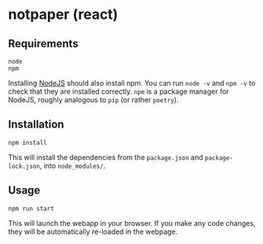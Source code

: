 # notpaper (react)

## Requirements

`node`  
`npm`

Installing [NodeJS](https://nodejs.org/en/) should also install npm. You can run `node -v` and `npm -v` to check that
they are installed correctly. `npm` is a package manager for NodeJS, roughly analogous to `pip` (or rather `poetry`).

## Installation

`npm install`

This will install the dependencies from the `package.json` and `package-lock.json`, into `node_modules/`.

## Usage

`npm run start`

This will launch the webapp in your browser. If you make any code changes, they will be automatically re-loaded in the
webpage.
